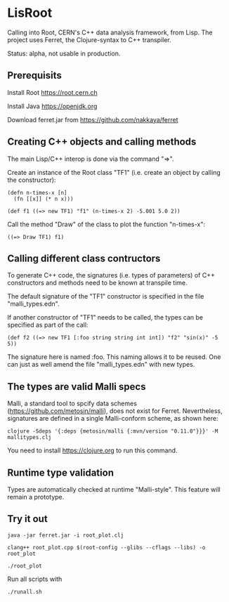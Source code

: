 # LisRoot
Calling into Root, CERN's C++ data analysis framework, from Lisp. The project uses Ferret, the Clojure-syntax to C++ transpiler.

Status: alpha, not usable in production.

## Prerequisits

Install Root https://root.cern.ch

Install Java https://openjdk.org

Download ferret.jar from https://github.com/nakkaya/ferret

## Creating C++ objects and calling methods

The main Lisp/C++ interop is done via the command "=>".

Create an instance of the Root class "TF1" (i.e. create an object by calling the constructor):

```
(defn n-times-x [n]
  (fn [[x]] (* n x)))

(def f1 ((=> new TF1) "f1" (n-times-x 2) -5.001 5.0 2))
```

Call the method "Draw" of the class to plot the function "n-times-x":

```
((=> Draw TF1) f1)
```

## Calling different class contructors

To generate C++ code, the signatures (i.e. types of parameters) of C++ constructors and methods need to be known at transpile time.

The default signature  of the "TF1" constructor is specified in the file "malli_types.edn".

If another constructor of "TF1" needs to be called, the types can be specified as part of the call:

```
(def f2 ((=> new TF1 [:foo string string int int]) "f2" "sin(x)" -5 5))
```

The signature here is named :foo. This naming allows it to be reused. One can just as well amend the file "malli_types.edn" with new types.

## The types are valid Malli specs

Malli, a standard tool to spcify data schemes (https://github.com/metosin/malli), does not exist for Ferret. Nevertheless, signatures are defined in a single Malli-conform scheme, as shown here:

```
clojure -Sdeps '{:deps {metosin/malli {:mvn/version "0.11.0"}}}' -M  mallitypes.clj
```

You need to install https://clojure.org to run this command.

## Runtime type validation

Types are automatically checked at runtime "Malli-style". This feature will remain a prototype.

## Try it out

```
java -jar ferret.jar -i root_plot.clj
```

```
clang++ root_plot.cpp $(root-config --glibs --cflags --libs) -o root_plot
```

```
./root_plot
```

Run all scripts with
```
./runall.sh
```
